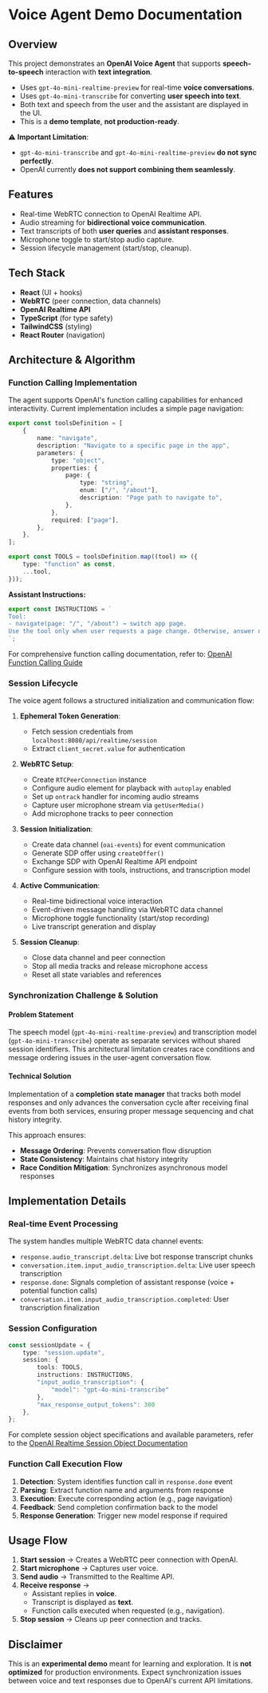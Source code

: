 # Voice Agent Demo Documentation

## Overview

This project demonstrates an **OpenAI Voice Agent** that supports **speech-to-speech** interaction with **text integration**.

- Uses `gpt-4o-mini-realtime-preview` for real-time **voice conversations**.
- Uses `gpt-4o-mini-transcribe` for converting **user speech into text**.
- Both text and speech from the user and the assistant are displayed in the UI.
- This is a **demo template**, **not production-ready**.

⚠️ **Important Limitation**:

- `gpt-4o-mini-transcribe` and `gpt-4o-mini-realtime-preview` **do not sync perfectly**.
- OpenAI currently **does not support combining them seamlessly**.

## Features

- Real-time WebRTC connection to OpenAI Realtime API.
- Audio streaming for **bidirectional voice communication**.
- Text transcripts of both **user queries** and **assistant responses**.
- Microphone toggle to start/stop audio capture.
- Session lifecycle management (start/stop, cleanup).

## Tech Stack

- **React** (UI + hooks)
- **WebRTC** (peer connection, data channels)
- **OpenAI Realtime API**
- **TypeScript** (for type safety)
- **TailwindCSS** (styling)
- **React Router** (navigation)

## Architecture & Algorithm

### Function Calling Implementation

The agent supports OpenAI's function calling capabilities for enhanced interactivity. Current implementation includes a simple page navigation:

```typescript
export const toolsDefinition = [
    {
        name: "navigate",
        description: "Navigate to a specific page in the app",
        parameters: {
            type: "object",
            properties: {
                page: {
                    type: "string",
                    enum: ["/", "/about"],
                    description: "Page path to navigate to",
                },
            },
            required: ["page"],
        },
    },
];

export const TOOLS = toolsDefinition.map((tool) => ({
    type: "function" as const,
    ...tool,
}));
```

**Assistant Instructions:**

```typescript
export const INSTRUCTIONS = `
Tool:
- navigate(page: "/", "/about") → switch app page.
Use the tool only when user requests a page change. Otherwise, answer normally.
`;
```

For comprehensive function calling documentation, refer to: [OpenAI Function Calling Guide](https://platform.openai.com/docs/guides/function-calling)

### Session Lifecycle

The voice agent follows a structured initialization and communication flow:

1. **Ephemeral Token Generation**:
   - Fetch session credentials from `localhost:8080/api/realtime/session`
   - Extract `client_secret.value` for authentication

2. **WebRTC Setup**:
   - Create `RTCPeerConnection` instance
   - Configure audio element for playback with `autoplay` enabled
   - Set up `ontrack` handler for incoming audio streams
   - Capture user microphone stream via `getUserMedia()`
   - Add microphone tracks to peer connection

3. **Session Initialization**:
   - Create data channel (`oai-events`) for event communication
   - Generate SDP offer using `createOffer()`
   - Exchange SDP with OpenAI Realtime API endpoint
   - Configure session with tools, instructions, and transcription model

4. **Active Communication**:
   - Real-time bidirectional voice interaction
   - Event-driven message handling via WebRTC data channel
   - Microphone toggle functionality (start/stop recording)
   - Live transcript generation and display

5. **Session Cleanup**:
   - Close data channel and peer connection
   - Stop all media tracks and release microphone access
   - Reset all state variables and references

### Synchronization Challenge & Solution

#### Problem Statement

The speech model (`gpt-4o-mini-realtime-preview`) and transcription model (`gpt-4o-mini-transcribe`) operate as separate services without shared session identifiers. This architectural limitation creates race conditions and message ordering issues in the user-agent conversation flow.

#### Technical Solution

Implementation of a **completion state manager** that tracks both model responses and only advances the conversation cycle after receiving final events from both services, ensuring proper message sequencing and chat history integrity.

This approach ensures:

- **Message Ordering**: Prevents conversation flow disruption
- **State Consistency**: Maintains chat history integrity
- **Race Condition Mitigation**: Synchronizes asynchronous model responses

## Implementation Details

### Real-time Event Processing

The system handles multiple WebRTC data channel events:

- `response.audio_transcript.delta`: Live bot response transcript chunks
- `conversation.item.input_audio_transcription.delta`: Live user speech transcription
- `response.done`: Signals completion of assistant response (voice + potential function calls)
- `conversation.item.input_audio_transcription.completed`: User transcription finalization

### Session Configuration

```typescript
const sessionUpdate = {
    type: "session.update",
    session: {
        tools: TOOLS,
        instructions: INSTRUCTIONS,
        "input_audio_transcription": {
            "model": "gpt-4o-mini-transcribe"
        },
        "max_response_output_tokens": 300
    },
};
```

For complete session object specifications and available parameters, refer to the [OpenAI Realtime Session Object Documentation](https://platform.openai.com/docs/api-reference/realtime_sessions/session_object)

### Function Call Execution Flow

1. **Detection**: System identifies function call in `response.done` event
2. **Parsing**: Extract function name and arguments from response
3. **Execution**: Execute corresponding action (e.g., page navigation)
4. **Feedback**: Send completion confirmation back to the model
5. **Response Generation**: Trigger new model response if required

## Usage Flow

1. **Start session** → Creates a WebRTC peer connection with OpenAI.
2. **Start microphone** → Captures user voice.
3. **Send audio** → Transmitted to the Realtime API.
4. **Receive response** →
   - Assistant replies in **voice**.
   - Transcript is displayed as **text**.
   - Function calls executed when requested (e.g., navigation).
5. **Stop session** → Cleans up peer connection and tracks.

## Disclaimer

This is an **experimental demo** meant for learning and exploration. It is **not optimized** for production environments. Expect synchronization issues between voice and text responses due to OpenAI's current API limitations.
